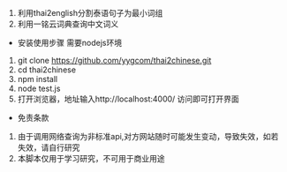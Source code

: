1. 利用thai2english分割泰语句子为最小词组
2. 利用一铭云词典查询中文词义

- 安装使用步骤
需要nodejs环境
1. git clone https://github.com/yygcom/thai2chinese.git
2. cd thai2chinese
3. npm install
4. node test.js
5. 打开浏览器，地址输入http://localhost:4000/ 访问即可打开界面


- 免责条款
1. 由于调用网络查询为非标准api,对方网站随时可能发生变动，导致失效，如若失效，请自行研究
2. 本脚本仅用于学习研究，不可用于商业用途
